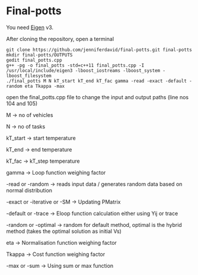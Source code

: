 Final-potts
============
You need [Eigen][] v3.

After cloning the repository, open a terminal

    git clone https://github.com/jenniferdavid/final-potts.git final-potts
    mkdir final-potts/OUTPUTS
    gedit final_potts.cpp
    g++ -pg -o final_potts -std=c++11 final_potts.cpp -I /usr/local/include/eigen3 -lboost_iostreams -lboost_system -lboost_filesystem
    ./final_potts M N kT_start kT_end kT_fac gamma -read -exact -default -random eta Tkappa -max

open the final_potts.cpp file to change the input and output paths (line nos 104 and 105)

M -> no of vehicles

N -> no of tasks

kT_start -> start temperature

kT_end -> end temperature

kT_fac -> kT_step temperature

gamma -> Loop function weighing factor

-read or -random -> reads input data / generates random data based on normal distribution

-exact or -iterative or -SM -> Updating PMatrix

-default or -trace -> Eloop function calculation either using Yij or trace

-random or -optimal -> random for default method, optimal is the hybrid method (takes the optimal solution as initial Vs)

eta -> Normalisation function weighing factor

Tkappa -> Cost function weighing factor

-max or -sum -> Using sum or max function

[Eigen]: http://eigen.tuxfamily.org/

